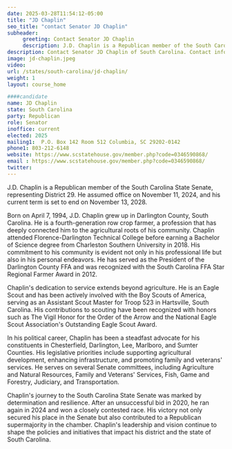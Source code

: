 ```yaml
---
date: 2025-03-28T11:54:12-05:00
title: "JD Chaplin"
seo_title: "contact Senator JD Chaplin"
subheader:
     greeting: Contact Senator JD Chaplin
     description: J.D. Chaplin is a Republican member of the South Carolina State Senate, representing District 29. He assumed office on November 11, 2024, and his current term is set to end on November 13, 2028.
description: Contact Senator JD Chaplin of South Carolina. Contact information for JD Chaplin includes email address, phone number, and mailing address.
image: jd-chaplin.jpeg
video:
url: /states/south-carolina/jd-chaplin/
weight: 1
layout: course_home

####candidate
name: JD Chaplin
state: South Carolina
party: Republican
role: Senator
inoffice: current
elected: 2025
mailing1:  P.O. Box 142 Room 512 Columbia, SC 29202-0142
phone1: 803-212-6148
website: https://www.scstatehouse.gov/member.php?code=0346590868/
email : https://www.scstatehouse.gov/member.php?code=0346590868/
twitter: 
---
```

J.D. Chaplin is a Republican member of the South Carolina State Senate, representing District 29. He assumed office on November 11, 2024, and his current term is set to end on November 13, 2028.

Born on April 7, 1994, J.D. Chaplin grew up in Darlington County, South Carolina. He is a fourth-generation row crop farmer, a profession that has deeply connected him to the agricultural roots of his community. Chaplin attended Florence-Darlington Technical College before earning a Bachelor of Science degree from Charleston Southern University in 2018. His commitment to his community is evident not only in his professional life but also in his personal endeavors. He has served as the President of the Darlington County FFA and was recognized with the South Carolina FFA Star Regional Farmer Award in 2012.

Chaplin's dedication to service extends beyond agriculture. He is an Eagle Scout and has been actively involved with the Boy Scouts of America, serving as an Assistant Scout Master for Troop 523 in Hartsville, South Carolina. His contributions to scouting have been recognized with honors such as The Vigil Honor for the Order of the Arrow and the National Eagle Scout Association's Outstanding Eagle Scout Award.

In his political career, Chaplin has been a steadfast advocate for his constituents in Chesterfield, Darlington, Lee, Marlboro, and Sumter Counties. His legislative priorities include supporting agricultural development, enhancing infrastructure, and promoting family and veterans' services. He serves on several Senate committees, including Agriculture and Natural Resources, Family and Veterans' Services, Fish, Game and Forestry, Judiciary, and Transportation.

Chaplin's journey to the South Carolina State Senate was marked by determination and resilience. After an unsuccessful bid in 2020, he ran again in 2024 and won a closely contested race. His victory not only secured his place in the Senate but also contributed to a Republican supermajority in the chamber. Chaplin's leadership and vision continue to shape the policies and initiatives that impact his district and the state of South Carolina.
